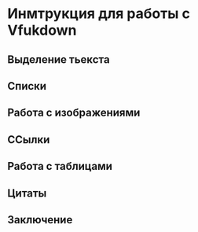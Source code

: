 #  Инмтрукция для работы с Vfukdown

## Выделение тьекста 

## Списки

##  Работа с изображениями

## ССылки

## Работа с таблицами 

## Цитаты

## Заключение